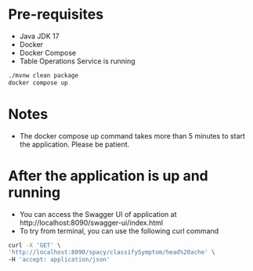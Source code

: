 # Pre-requisites
- Java JDK 17
- Docker
- Docker Compose
- Table Operations Service is running

```bash
./mvnw clean package
docker compose up
```


# Notes
- The docker compose up command takes more than 5 minutes to start the application. Please be patient.

# After the application is up and running
- You can access the Swagger UI of application at http://localhost:8090/swagger-ui/index.html
- To try from terminal, you can use the following curl command
```bash
curl -X 'GET' \
'http://localhost:8090/spacy/classifySymptom/head%20ache' \
-H 'accept: application/json'
```